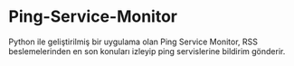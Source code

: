 # Ping-Service-Monitor
Python ile geliştirilmiş bir uygulama olan Ping Service Monitor, RSS beslemelerinden en son konuları izleyip ping servislerine bildirim gönderir.
